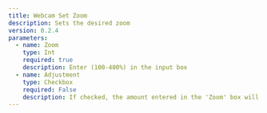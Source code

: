 ```yaml
---
title: Webcam Set Zoom
description: Sets the desired zoom
version: 0.2.4
parameters:
  - name: Zoom
    type: Int
    required: true
    description: Enter (100-400%) in the input box
  - name: Adjustment
    type: Checkbox
    required: False
    description: If checked, the amount entered in the 'Zoom' box will be added to the current setting
---
```

